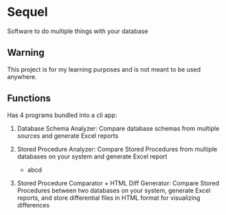 # Sequel

Software to do multiple things with your database

## Warning
This project is for my learning purposes and is not meant to be used anywhere.

## Functions

Has 4 programs bundled into a cli app:

1. Database Schema Analyzer: Compare database schemas from multiple sources and generate Excel reports

2. Stored Procedure Analyzer: Compare Stored Procedures from multiple databases on your system and generate Excel report
   - abcd
3. Stored Procedure Comparator + HTML Diff Generator: Compare Stored Procedures between two databases on your system, generate Excel reports, and store differential files in HTML format for visualizing differences